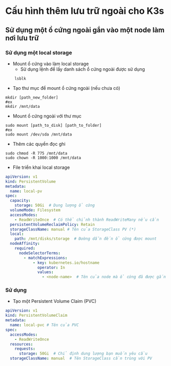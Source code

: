 # Cấu hình thêm lưu trữ ngoài cho K3s
## Sử dụng một ổ cứng ngoài gắn vào một node làm nơi lưu trữ
### Sử dụng một local storage
* Mount ổ cứng vào làm local storage
    * Sử dụng lệnh để lấy danh sách ổ cứng ngoài được sử dụng
```shell
    lsblk  
```
* Tạo thư mục để mount ổ cứng ngoài (nếu chưa có)
```shell
mkdir [path_new_folder]
#ex
mkdir /mnt/data
```
* Mount ổ cứng ngoài với thư mục
```shell
sudo mount [path_to_disk] [path_to_folder]
#ex
sudo mount /dev/sda /mnt/data
```
* Thêm các quyền đọc ghi
```shell
sudo chmod -R 775 /mnt/data
sudo chown -R 1000:1000 /mnt/data
```
* File triển khai local storage
```yaml 
apiVersion: v1
kind: PersistentVolume
metadata:
  name: local-pv
spec:
  capacity:
    storage: 50Gi  # Dung lượng ổ cứng
  volumeMode: Filesystem
  accessModes:
    - ReadWriteOnce  # Có thể chỉnh thành ReadWriteMany nếu cần
  persistentVolumeReclaimPolicy: Retain
  storageClassName: manual # Tên của StorageClass PV (*)
  local:
    path: /mnt/disks/storage  # Đường dẫn đến ổ cứng được mount
  nodeAffinity:
    required:
      nodeSelectorTerms:
        - matchExpressions:
            - key: kubernetes.io/hostname
              operator: In
              values:
                - <node-name>  # Tên của node mà ổ cứng đã được gắn vào 
```
### Sử dụng 
* Tạo một Persistent Volume Claim (PVC)
```yaml
apiVersion: v1
kind: PersistentVolumeClaim
metadata:
  name: local-pvc # Tên của PVC
spec:
  accessModes:
    - ReadWriteOnce
  resources:
    requests:
      storage: 50Gi  # Chỉ định dung lượng bạn muốn yêu cầu
  storageClassName: manual  # Tên StorageClass cần trùng với PV
```

